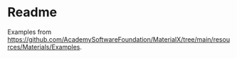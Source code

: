 # Readme

Examples from https://github.com/AcademySoftwareFoundation/MaterialX/tree/main/resources/Materials/Examples.